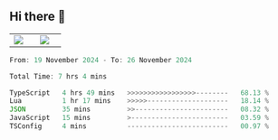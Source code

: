 ## Hi there 👋

<p align="center">
  <table align="center">
  <tr border="none">
  <td width="35%" align="center">
    <img  align="center"  src="http://github-profile-summary-cards.vercel.app/api/cards/stats?username=ricepunk&theme=github_dark" />
  </td>
    
  <td width="65%" align="center">
    <img  align="center"  src="http://github-profile-summary-cards.vercel.app/api/cards/profile-details?username=ricepunk&theme=github_dark" />
  </td>
  </tr>
  </table>
</p>

<!--START_SECTION:waka-->

```typescript
From: 19 November 2024 - To: 26 November 2024

Total Time: 7 hrs 4 mins

TypeScript   4 hrs 49 mins   >>>>>>>>>>>>>>>>>--------   68.13 %
Lua          1 hr 17 mins    >>>>>--------------------   18.14 %
JSON         35 mins         >>-----------------------   08.32 %
JavaScript   15 mins         >------------------------   03.59 %
TSConfig     4 mins          -------------------------   00.97 %
```

<!--END_SECTION:waka-->
